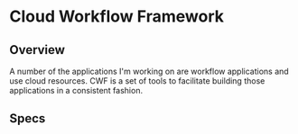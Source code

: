 # Cloud Workflow Framework

## Overview

A number of the applications I'm working on are workflow applications and use cloud resources. CWF is a set of tools to facilitate building those applications in a consistent fashion.


## Specs


